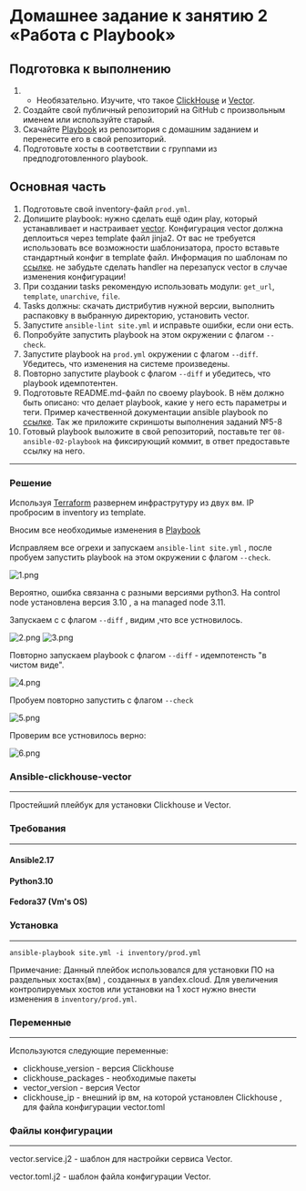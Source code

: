 # Домашнее задание к занятию 2 «Работа с Playbook»

## Подготовка к выполнению

1. * Необязательно. Изучите, что такое [ClickHouse](https://www.youtube.com/watch?v=fjTNS2zkeBs) и [Vector](https://www.youtube.com/watch?v=CgEhyffisLY).
2. Создайте свой публичный репозиторий на GitHub с произвольным именем или используйте старый.
3. Скачайте [Playbook](./playbook/) из репозитория с домашним заданием и перенесите его в свой репозиторий.
4. Подготовьте хосты в соответствии с группами из предподготовленного playbook.

## Основная часть

1. Подготовьте свой inventory-файл `prod.yml`.
2. Допишите playbook: нужно сделать ещё один play, который устанавливает и настраивает [vector](https://vector.dev). Конфигурация vector должна деплоиться через template файл jinja2. От вас не требуется использовать все возможности шаблонизатора, просто вставьте стандартный конфиг в template файл. Информация по шаблонам по [ссылке](https://www.dmosk.ru/instruktions.php?object=ansible-nginx-install). не забудьте сделать handler на перезапуск vector в случае изменения конфигурации!
3. При создании tasks рекомендую использовать модули: `get_url`, `template`, `unarchive`, `file`.
4. Tasks должны: скачать дистрибутив нужной версии, выполнить распаковку в выбранную директорию, установить vector.
5. Запустите `ansible-lint site.yml` и исправьте ошибки, если они есть.
6. Попробуйте запустить playbook на этом окружении с флагом `--check`.
7. Запустите playbook на `prod.yml` окружении с флагом `--diff`. Убедитесь, что изменения на системе произведены.
8. Повторно запустите playbook с флагом `--diff` и убедитесь, что playbook идемпотентен.
9. Подготовьте README.md-файл по своему playbook. В нём должно быть описано: что делает playbook, какие у него есть параметры и теги. Пример качественной документации ansible playbook по [ссылке](https://github.com/opensearch-project/ansible-playbook). Так же приложите скриншоты выполнения заданий №5-8
10. Готовый playbook выложите в свой репозиторий, поставьте тег `08-ansible-02-playbook` на фиксирующий коммит, в ответ предоставьте ссылку на него.

---

### Решение

Используя [Terraform](./terraform) развернем инфраструтуру из двух вм. IP пробросим в inventory из template.

Вносим все необходимые изменения в [Playbook](./playbook/site.yml)

Исправляем все огрехи и запускаем `ansible-lint site.yml` , после пробуем запустить playbook на этом окружении с флагом `--check`.

![1.png](./img/1.png)

Вероятно, ошибка связанна с разными версиями python3. На control node установлена версия 3.10 , а на managed node 3.11.

Запускаем с с флагом `--diff` , видим ,что все устновилось.

![2.png](./img/2.png)
![3.png](./img/3.png)

Повторно запускаем playbook с флагом `--diff` - идемпотенсть "в чистом виде". 

![4.png](./img/4.png)

Пробуем повторно запустить с флагом `--check`

![5.png](./img/5.png)

Проверим все устновилось верно:

![6.png](./img/6.png)

### Ansible-clickhouse-vector
---
Простейший плейбук для установки Clickhouse и Vector.

### Требования
---

#### Ansible2.17
#### Python3.10
#### Fedora37 (Vm's OS)

### Установка
---

`ansible-playbook site.yml -i inventory/prod.yml`

Примечание: 
Данный плейбок использовался для установки ПО на раздельных хостах(вм) , созданных в yandex.cloud.
Для увеличения контролируемых хостов или установки на 1 хост нужно внести изменения в `inventory/prod.yml`.

### Переменные
---
Используются следующие переменные:

- clickhouse_version  -  версия Clickhouse
- clickhouse_packages -  необходимые пакеты
- vector_version      -  версия Vector
- clickhouse_ip       -  внешний ip вм, на которой установлен Clickhouse , для файла конфигурации vector.toml 

### Файлы конфигурации
---
vector.service.j2 - шаблон для настройки сервиса Vector.

vector.toml.j2 - шаблон файла конфигурации Vector.

